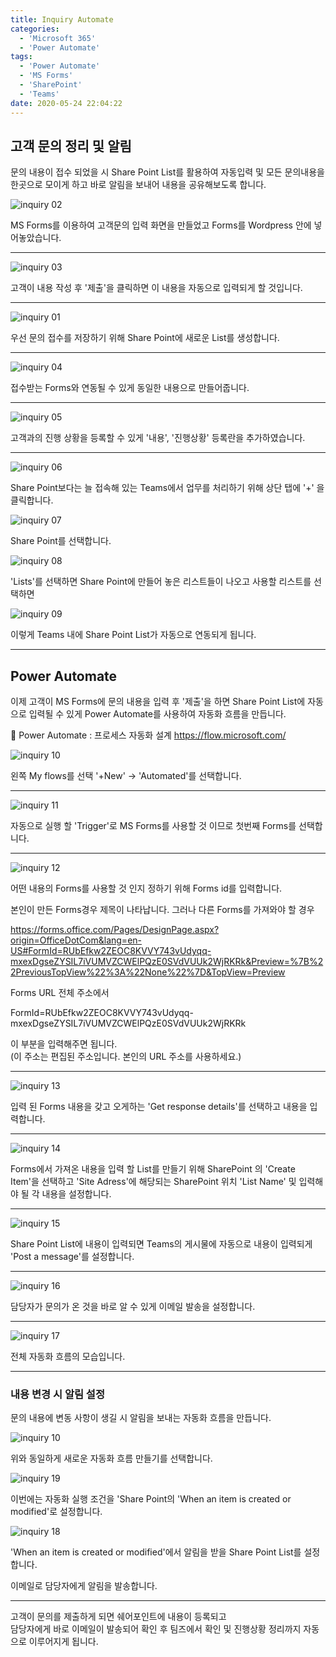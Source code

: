 ```yaml
---
title: Inquiry Automate
categories:
  - 'Microsoft 365'
  - 'Power Automate'
tags:
  - 'Power Automate'
  - 'MS Forms'
  - 'SharePoint'
  - 'Teams'
date: 2020-05-24 22:04:22
---
```


## 고객 문의 정리 및 알림

문의 내용이 접수 되었을 시 Share Point List를 활용하여 자동입력 및 모든 문의내용을 한곳으로 모이게 하고 바로 알림을 보내어 내용을 공유해보도록 합니다.

![inquiry 02](https://user-images.githubusercontent.com/53321666/82900887-256d8000-9f98-11ea-8aa9-25c7d9a85589.png)

 MS Forms를 이용하여 고객문의 입력 화면을 만들었고 Forms를 Wordpress 안에 넣어놓았습니다.

----------------------

![inquiry 03](https://user-images.githubusercontent.com/53321666/82900889-26061680-9f98-11ea-8b4b-db0509a515e8.png)

고객이 내용 작성 후 '제출'을 클릭하면 이 내용을 자동으로 입력되게 할 것입니다.

------------------------------
![inquiry 01](https://user-images.githubusercontent.com/53321666/82900886-24d4e980-9f98-11ea-8f6a-73da0b4c26c3.png)

우선 문의 접수를 저장하기 위해 Share Point에 새로운 List를 생성합니다.

--------------------
![inquiry 04](https://user-images.githubusercontent.com/53321666/82900891-26061680-9f98-11ea-9c92-973cc0f08750.png)

접수받는 Forms와 연동될 수 있게 동일한 내용으로 만들어줍니다.

---------------------
![inquiry 05](https://user-images.githubusercontent.com/53321666/82900892-269ead00-9f98-11ea-9648-e33f2541dc61.png)

고객과의 진행 상황을 등록할 수 있게 '내용', '진행상황' 등록란을 추가하였습니다.

 ---------------------------

![inquiry 06](https://user-images.githubusercontent.com/53321666/82900894-27374380-9f98-11ea-9398-0820a80250f0.png)

 Share Point보다는 늘 접속해 있는 Teams에서 업무를 처리하기 위해 상단 탭에  '+' 을 클릭합니다.

![inquiry 07](https://user-images.githubusercontent.com/53321666/82900898-27374380-9f98-11ea-8641-974ccda77952.png)

 Share Point를 선택합니다.

![inquiry 08](https://user-images.githubusercontent.com/53321666/82900901-27cfda00-9f98-11ea-9633-d0996c46418a.png)

 'Lists'를 선택하면 Share Point에 만들어 놓은 리스트들이 나오고 사용할 리스트를 선택하면

![inquiry 09](https://user-images.githubusercontent.com/53321666/82900902-27cfda00-9f98-11ea-8c35-2cd2a390022f.png)

 이렇게 Teams 내에 Share Point List가 자동으로 연동되게 됩니다.

 -----------------

## Power Automate

이제 고객이 MS Forms에 문의 내용을 입력 후 '제출'을 하면 Share Point List에 자동으로 입력될 수 있게 Power Automate를 사용하여 자동화 흐름을 만듭니다.

	Power Automate : 프로세스 자동화 설계 https://flow.microsoft.com/

![inquiry 10](https://user-images.githubusercontent.com/53321666/82753185-bdcffd00-9dfe-11ea-97bc-1243844ee1e5.png)


왼쪽 My flows를 선택 '+New' -> 'Automated'를 선택합니다.

---------------

![inquiry 11](https://user-images.githubusercontent.com/53321666/82900905-28687080-9f98-11ea-99fd-f0416f1d22cb.png)

자동으로 실행 할 'Trigger'로 MS Forms를 사용할 것 이므로 첫번째 Forms를 선택합니다.

-------------------------

![inquiry 12](https://user-images.githubusercontent.com/53321666/82900906-29010700-9f98-11ea-86c0-8481480f09f0.png)

어떤 내용의 Forms를 사용할 것 인지 정하기 위해 Forms id를 입력합니다.

본인이 만든 Forms경우 제목이 나타납니다.
그러나 다른 Forms를 가져와야 할 경우 

https://forms.office.com/Pages/DesignPage.aspx?origin=OfficeDotCom&lang=en-US#FormId=RUbEfkw2ZEOC8KVVY743vUdyqq-mxexDgseZYSIL7iVUMVZCWElPQzE0SVdVUUk2WjRKRk&Preview=%7B%22PreviousTopView%22%3A%22None%22%7D&TopView=Preview

Forms URL 전체 주소에서

FormId=RUbEfkw2ZEOC8KVVY743vUdyqq-mxexDgseZYSIL7iVUMVZCWElPQzE0SVdVUUk2WjRKRk

이 부분을 입력해주면 됩니다.   
(이 주소는 편집된 주소입니다. 본인의 URL 주소를 사용하세요.)

---------
![inquiry 13](https://user-images.githubusercontent.com/53321666/82900908-29010700-9f98-11ea-8a52-92c1b18e3fdd.png)

입력 된 Forms 내용을 갖고 오게하는 
'Get response details'를 선택하고 내용을 입력합니다.

------------
![inquiry 14](https://user-images.githubusercontent.com/53321666/82900910-29999d80-9f98-11ea-9c42-3b378cd82fb4.png)

Forms에서 가져온 내용을 입력 할 List를 만들기 위해 SharePoint 의 'Create Item'을 선택하고      'Site Adress'에 해당되는 SharePoint 위치
'List Name' 및 입력해야 될 각 내용을 설정합니다.

---------------

![inquiry 15](https://user-images.githubusercontent.com/53321666/82900912-29999d80-9f98-11ea-887e-0d3ffa1511f1.png)

Share Point List에 내용이 입력되면 Teams의 게시물에 자동으로 내용이 입력되게 
'Post a message'를 설정합니다.

----
![inquiry 16](https://user-images.githubusercontent.com/53321666/82900915-2a323400-9f98-11ea-9ba4-50b4811918ee.png)

담당자가 문의가 온 것을 바로 알 수 있게 이메일 발송을 설정합니다.

---

![inquiry 17](https://user-images.githubusercontent.com/53321666/82900917-2a323400-9f98-11ea-9b4c-63222e0781b4.png)

전체 자동화 흐름의 모습입니다.

---

### 내용 변경 시 알림 설정

문의 내용에 변동 사항이 생길 시 알림을 보내는 자동화 흐름을 만듭니다.

![inquiry 10](https://user-images.githubusercontent.com/53321666/82753185-bdcffd00-9dfe-11ea-97bc-1243844ee1e5.png)

위와 동일하게 새로운 자동화 흐름 만들기를 선택합니다.

![inquiry 19](https://user-images.githubusercontent.com/53321666/82900920-2acaca80-9f98-11ea-97c3-1b5006d6f133.png)

이번에는 자동화 실행 조건을 'Share Point의 'When an item is created or modified'로 설정합니다.

![inquiry 18](https://user-images.githubusercontent.com/53321666/82900919-2acaca80-9f98-11ea-9589-4fb18066c54e.png)

'When an item is created or modified'에서 알림을 받을 Share Point List를 설정합니다.

이메일로 담당자에게 알림을 발송합니다.


---

고객이 문의를 제출하게 되면 쉐어포인트에 내용이 등록되고   
담당자에게 바로 이메일이 발송되어 확인 후 팀즈에서 확인 및 진행상황 정리까지 자동으로 이루어지게 됩니다.